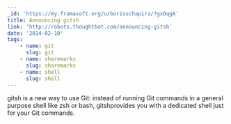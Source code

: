 ```yaml
---
_id: 'https://my.framasoft.org/u/borisschapira/?gxOqgA'
title: Announcing gitsh
link: 'http://robots.thoughtbot.com/announcing-gitsh'
date: '2014-02-10'
tags:
    - name: git
      slug: git
    - name: sharemarks
      slug: sharemarks
    - name: shell
      slug: shell
---
```


<div class="markdown"><p>gitsh is a new way to use Git: instead of running Git commands in a general purpose shell like zsh or bash, gitshprovides you with a dedicated shell just for your Git commands.
</p></div>
